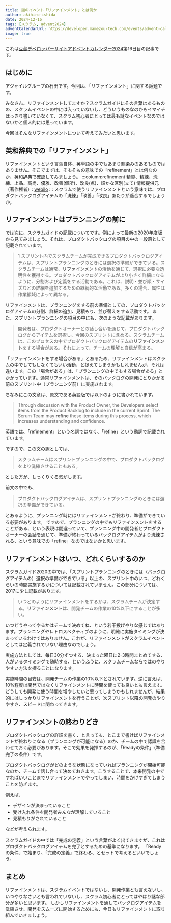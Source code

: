 ```yaml
---
title: 謎のイベント「リファインメント」とは何か
author: akihiro-ishida
date: 2024-12-16
tags: [スクラム, advent2024]
adventCalendarUrl: https://developer.mamezou-tech.com/events/advent-calendar/2024/
image: true
---
```

これは[豆蔵デベロッパーサイトアドベントカレンダー2024](/events/advent-calendar/2024/)第16日目の記事です。

## はじめに
アジャイルグループの石田です。今回は、「リファインメント」に関する話題です。

みなさん、リファインメントしてますか？スクラムガイドにその言葉はあるものの、スクラムイベントの中には入っていないし、どういうものなのかもイマイチはっきり書いていなくて、スクラム初心者にとっては最も謎なイベントなのではないかと個人的には思っています。

今回はそんなリファインメントについて考えてみたいと思います。

## 英和辞典での「リファインメント」
リファインメントという言葉自体、英単語の中でもあまり馴染みのあるものではありません。そこでまずは、そもそもの意味での「refinement」とは何なのか、英和辞典で確認してみましょう。
:::column:refinement
精製、精練、洗練、上品、高尚、優雅、改善(個所)、改良(点)、細かな区別(立て)
情報提供元（著作権者）：[webilo](https://ejje.weblio.jp/content/refinement)
:::
スクラムで使うリファインメントという意味では、プロダクトバックログアイテムの「洗練」「改善」「改良」あたりが適合するでしょうか。

## リファインメントはプランニングの前に
では次に、スクラムガイドの記載についてです。例によって最新の2020年度版から見てみましょう。それは、プロダクトバックログの項目の中の一段落として記載されています。

> 1 スプリント内でスクラムチームが完成できるプロダクトバックログアイテムは、スプリントプランニングのときには選択の準備ができている。スクラムチームは通常、<b>リファインメント</b>の活動を通じて、選択に必要な透明性を獲得する。プロダクトバックログアイテムがより⼩さく詳細になるように、分割および定義をする活動である。これは、説明・並び順・サイズなどの詳細を追加するための継続的な活動である。多くの場合、属性は作業領域によって異なる。

リファインメントは、プランニングをする前の準備としての、プロダクトバックログアイテムの分割、詳細の追加、見積もり、並び替えをする活動です。
また、スプリントプランニングの項目の中にも、次のような記載があります。

> 開発者は、プロダクトオーナーとの話し合いを通じて、プロダクトバックログからアイテムを選択し、今回のスプリントに含める。スクラムチームは、このプロセスの中でプロダクトバックログアイテムの<b>リファインメント</b>をする場合がある。それによって、チームの理解と⾃信が⾼まる。

「リファインメントをする場合がある」とあるため、リファインメントはスクラムの中でしてもしなくてもいい活動、と捉えてしまうかもしれませんが、それは違います。この「場合がある」は、「プランニングの中でもする場合がある」とかかっています。通常リファインメントは、そのバックログの開発にとりかかる前のスプリント中（プランニング前）に実施されます。

ちなみにこの文章は、原文である英語版では以下のように書かれています。

> Through discussion with the Product Owner, the Developers select items from the Product Backlog to include in the current Sprint. The Scrum Team may <b>refine</b> these items during this process, which increases understanding and confidence.

英語では、「refinement」という名詞ではなく、「refine」という動詞で記載されています。

ですので、この文の訳としては、
> スクラムチームはスプリントプランニングの中で、プロダクトバックログをより洗練させることもある。

とした方が、しっくりくる気がします。

前文の中でも、
> プロダクトバックログアイテムは、スプリントプランニングのときには選択の準備ができている。

とあるように、プランニング時にはリファインメントが終わり、準備ができている必要があります。
ですので、プランニングの中でもリファインメントをすることがある、という表現は間違っていて、プランニング中の開発者とプロダクトオーナーの会話を通じて、準備が終わっているバックログアイテムがより洗練される、という意味での「refine」なのではないかと思います。

## リファインメントはいつ、どれくらいするのか
スクラムガイド2020の中では、「スプリントプランニングのときには（バックログアイテムの）選択の準備ができている」以上の、スプリント中のいつ、どれくらいの時間実施するかについては記載されていません。この部分については、2017に少し記載があります。

> いつどのようにリファインメントをするかは、スクラムチームが決定する。<b>リファインメント</b>は、開発チームの作業の10%以下にすることが多い。

いつどうやってやるかはチームで決めてね、という若干投げやりな感じではあります。プランニングやレトロスペクティブのように、明確に実施タイミングが決まっているわけではありません。これが、リファインメントがスクラムイベントとしては定義されていない理由なのでしょう。

実施方法としては、毎日30分ずつする、決まった曜日に2-3時間まとめてする、人がいるタイミングで随時する、というふうに、スクラムチームならではのやりやすい方法を探ることになります。

実施時間の目安は、開発チームの作業の10%以下とされています。逆に言えば、10%程度は開発ではなくリファインメントに時間を使っても良いとも言えます。
どうしても開発に使う時間を増やしたいと思ってしまうかもしれませんが、結果的にはしっかりリファインメントを行うことが、次スプリント以降の開発のやりやすさ、スピードに関わってきます。

## リファインメントの終わりどき
プロダクトバックログの詳細を書く、と言っても、とこまで書けばリファインメントが終わりになる（プランニングが可能になる）のか、チームの中で認識を合わせておく必要があります。そこで効果を発揮するのが、「Readyの条件」（準備完了の条件）です。

プロダクトバックログがどのような状態になっていればプランニングが開始可能なのか、チームで話し合って決めておきます。こうすることで、本来開発の中ですればいいことまでリファインメントでやってしまい、時間をかけすぎてしまうことを防ぎます。

例えば、
- デザインが決まっていること
- 受け入れ条件を開発者みんなが理解していること
- 見積もりがされていること

などが考えられます。

スクラムガイドの中では「完成の定義」という言葉がよく出てきますが、これはプロダクトバックログアイテムを完了とするための基準になります。
「Readyの条件」で始まり、「完成の定義」で終わる、とセットで考えるといいでしょう。

## まとめ
リファインメントは、スクラムイベントではないし、開発作業とも言えないし、いつやりなさいとも言われていないし、スクラム初心者にとってはやはり謎な部分が多いと思います。
しかしリファインメントを通してバックログアイテムを洗練させ、開発をスムーズに開始するためにも、今日もリファインメントに取り組んでいきましょう。